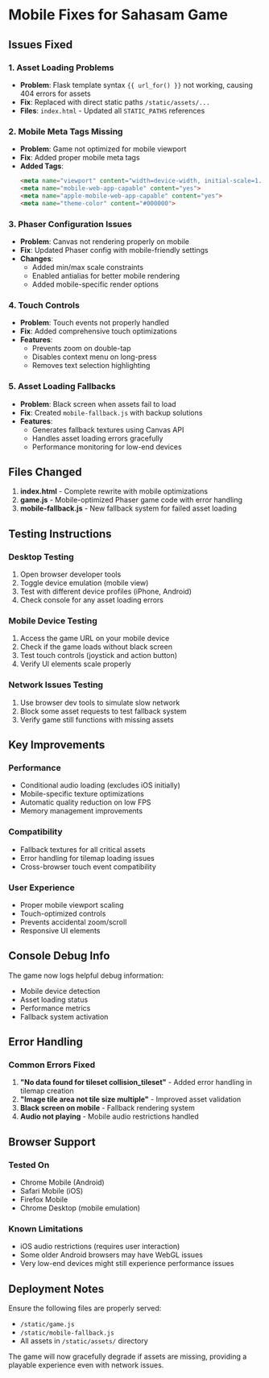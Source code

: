 # Mobile Fixes for Sahasam Game

## Issues Fixed

### 1. **Asset Loading Problems**
- **Problem**: Flask template syntax `{{ url_for() }}` not working, causing 404 errors for assets
- **Fix**: Replaced with direct static paths `/static/assets/...`
- **Files**: `index.html` - Updated all `STATIC_PATHS` references

### 2. **Mobile Meta Tags Missing**
- **Problem**: Game not optimized for mobile viewport
- **Fix**: Added proper mobile meta tags
- **Added Tags**:
  ```html
  <meta name="viewport" content="width=device-width, initial-scale=1.0, maximum-scale=1.0, user-scalable=no">
  <meta name="mobile-web-app-capable" content="yes">
  <meta name="apple-mobile-web-app-capable" content="yes">
  <meta name="theme-color" content="#000000">
  ```

### 3. **Phaser Configuration Issues**
- **Problem**: Canvas not rendering properly on mobile
- **Fix**: Updated Phaser config with mobile-friendly settings
- **Changes**: 
  - Added min/max scale constraints
  - Enabled antialias for better mobile rendering
  - Added mobile-specific render options

### 4. **Touch Controls**
- **Problem**: Touch events not properly handled
- **Fix**: Added comprehensive touch optimizations
- **Features**:
  - Prevents zoom on double-tap
  - Disables context menu on long-press
  - Removes text selection highlighting

### 5. **Asset Loading Fallbacks**
- **Problem**: Black screen when assets fail to load
- **Fix**: Created `mobile-fallback.js` with backup solutions
- **Features**:
  - Generates fallback textures using Canvas API
  - Handles asset loading errors gracefully
  - Performance monitoring for low-end devices

## Files Changed

1. **index.html** - Complete rewrite with mobile optimizations
2. **game.js** - Mobile-optimized Phaser game code with error handling
3. **mobile-fallback.js** - New fallback system for failed asset loading

## Testing Instructions

### Desktop Testing
1. Open browser developer tools
2. Toggle device emulation (mobile view)
3. Test with different device profiles (iPhone, Android)
4. Check console for any asset loading errors

### Mobile Device Testing
1. Access the game URL on your mobile device
2. Check if the game loads without black screen
3. Test touch controls (joystick and action button)
4. Verify UI elements scale properly

### Network Issues Testing
1. Use browser dev tools to simulate slow network
2. Block some asset requests to test fallback system
3. Verify game still functions with missing assets

## Key Improvements

### Performance
- Conditional audio loading (excludes iOS initially)
- Mobile-specific texture optimizations
- Automatic quality reduction on low FPS
- Memory management improvements

### Compatibility
- Fallback textures for all critical assets
- Error handling for tilemap loading issues
- Cross-browser touch event compatibility

### User Experience
- Proper mobile viewport scaling
- Touch-optimized controls
- Prevents accidental zoom/scroll
- Responsive UI elements

## Console Debug Info

The game now logs helpful debug information:
- Mobile device detection
- Asset loading status
- Performance metrics
- Fallback system activation

## Error Handling

### Common Errors Fixed
1. **"No data found for tileset collision_tileset"** - Added error handling in tilemap creation
2. **"Image tile area not tile size multiple"** - Improved asset validation
3. **Black screen on mobile** - Fallback rendering system
4. **Audio not playing** - Mobile audio restrictions handled

## Browser Support

### Tested On
- Chrome Mobile (Android)
- Safari Mobile (iOS)
- Firefox Mobile
- Chrome Desktop (mobile emulation)

### Known Limitations
- iOS audio restrictions (requires user interaction)
- Some older Android browsers may have WebGL issues
- Very low-end devices might still experience performance issues

## Deployment Notes

Ensure the following files are properly served:
- `/static/game.js`
- `/static/mobile-fallback.js`
- All assets in `/static/assets/` directory

The game will now gracefully degrade if assets are missing, providing a playable experience even with network issues.